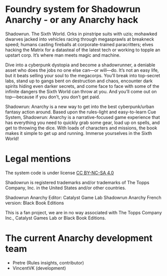 # Foundry system for Shadowrun Anarchy - or any Anarchy hack

Shadowrun. The Sixth World. Orks in pinstripe suits with uzis; mohawked dwarves jacked into vehicles racing through megasprawls at breakneck speed; humans casting fireballs at corporate-trained paracritters; elves hacking the Matrix for a datasteal of the latest tech or working to topple an upstart corp. It’s where man meets magic and machine.

Dive into a cyberpunk dystopia and become a shadowrunner, a deniable asset who does the jobs no one else can—or will—do. It’s not an easy life, but it beats selling your soul to the megacorps. You’ll break into top-secret labs, stand up to gangs bent on destruction and chaos, encounter dark spirits hiding even darker secrets, and come face to face with some of the infinite dangers the Sixth World can throw at you. And you’ll come out on top—because if you don’t, you don’t get paid.

Shadowrun: Anarchy is a new way to get into the best cyberpunk/urban fantasy action around. Based upon the rules-light and easy-to-learn Cue System, Shadowrun: Anarchy is a narrative-focused game experience that has everything you need to quickly grab some gear, load up on spells, and get to throwing the dice. With loads of characters and missions, the book makes it simple to get up and running. Immerse yourselves in the Sixth World!

# Legal mentions

The system code is under license [CC BY-NC-SA 4.0](./LICENSE.md)

Shadowrun is registered trademarks and/or trademarks of The Topps Company, Inc. in the United States and/or other countries.

Shadowrun Anarchy Editor: Catalyst Game Lab
Shadowrun Anarchy French version: Black Book Editions

This is a fan project, we are in no way associated with The Topps Company Inc., Catalyst Games Lab or Black Book Editions.

# The current Anarchy development team

- Pretre (Rules insights, contributor)
- VincentVK (development)


